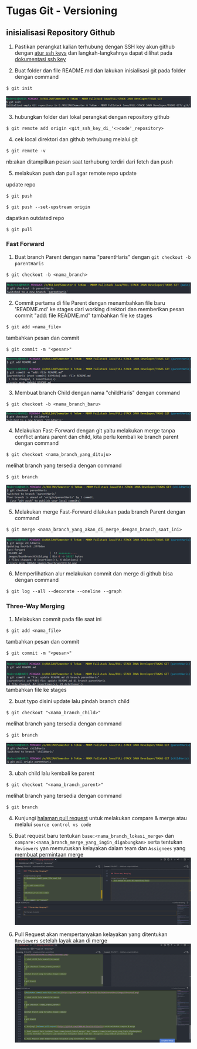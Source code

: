 # **Tugas Git - Versioning**

## **inisialisasi Repository Github**

1. Pastikan perangkat kalian terhubung dengan SSH key akun github dengan [atur ssh keys](https://github.com/settings/keys) dan langkah-langkahnya dapat dilihat pada [dokumentasi ssh key](https://docs.github.com/en/authentication/connecting-to-github-with-ssh/generating-a-new-ssh-key-and-adding-it-to-the-ssh-agent)

2. Buat folder dan file README.md dan lakukan inisialisasi git pada folder dengan command

```
$ git init
```

![Gambar yang menjelaskan inisialisasi folder terhadap folder yang dibuat dengan 'git init' di CLI](https://github.com/SIBKM-06-Java/S1-Git/blob/parentHaris/images/initialisasi.png)

3. hubungkan folder dari lokal perangkat dengan repository github

```
$ git remote add origin <git_ssh_key_di_'<>code'_repository>
```

4. cek local direktori dan github terhubung melalui git

```
$ git remote -v
```

nb:akan ditampilkan pesan saat terhubung terdiri dari fetch dan push

5. melakukan push dan pull agar remote repo update

update repo

```
$ git push
```

```
$ git push --set-upstream origin
```

dapatkan outdated repo

```
$ git pull
```

### **Fast Forward**

1. Buat branch Parent dengan nama "parentHaris" dengan `git checkout -b parentHaris`

```
$ git checkout -b <nama_branch>
```

![Gambar yang menjelaskan tentang menjalankan perintah ke CLI untuk membuat branch "parentHaris" dengan 'git checkout -b parentHaris'](https://github.com/SIBKM-06-Java/S1-Git/blob/parentHaris/images/buatbranchParent.png)

2. Commit pertama di file Parent dengan menambahkan file baru 'README.md' ke stages dari working direktori dan memberikan pesan commit "add: file README.md"
   tambahkan file ke stages

```
$ git add <nama_file>
```

tambahkan pesan dan commit

```
$ git commit -m "<pesan>"
```

![Commit pertama di file Parent dengan memasukan file baru 'README.md' ke stages dari working direktori 'git add README.md'dan memberikan pesan commit "add: file README.md"](https://github.com/SIBKM-06-Java/S1-Git/blob/parentHaris/images/commitpertama.png)

3. Membuat branch Child dengan nama "childHaris" dengan command

```
$ git checkout -b <nama_branch_baru>
```

![Gambar yang menjelaskan tentang menjalankan perintah ke CLI untuk membuat branch "childHaris" dengan 'git checkout -b childHaris'](https://github.com/SIBKM-06-Java/S1-Git/blob/parentHaris/images/buatbranchChild.png)

4. Melakukan Fast-Forward dengan git yaitu melakukan merge tanpa conflict antara parent dan child, kita perlu kembali ke branch parent dengan command

```
$ git checkout <nama_branch_yang_dituju>
```

melihat branch yang tersedia dengan command

```
$ git branch
```

![Gambar yang menjelaskan tentang menjalankan perintah ke CLI untuk kembali ke branch parent dengan `git checkout parentHaris`](https://github.com/SIBKM-06-Java/S1-Git/blob/parentHaris/images/pindahbranchParent.png)

5. Melakukan merge Fast-Forward dilakukan pada branch Parent dengan command

```
$ git merge <nama_branch_yang_akan_di_merge_dengan_branch_saat_ini>
```

![Melakukan merge Fast-Forward dilakukan pada branch Parent dengan `git merge childHaris`](https://github.com/SIBKM-06-Java/S1-Git/blob/parentHaris/images/mergeFastForward.png)

6. Memperlihatkan alur melakukan commit dan merge di github bisa dengan command

```
$ git log --all --decorate --oneline --graph
```

### **Three-Way Merging**

1. Melakukan commit pada file saat ini

```
$ git add <nama_file>
```

tambahkan pesan dan commit

```
$ git commit -m "<pesan>"
```

![Melakukan commit pada file saat ini](https://github.com/SIBKM-06-Java/S1-Git/blob/parentHaris/images/threeway1.png)
tambahkan file ke stages

2. buat typo disini update lalu pindah branch child

```
$ git checkout "<nama_branch_child>"
```

melihat branch yang tersedia dengan command

```
$ git branch
```

![Melakukan commit pada file saat ini](https://github.com/SIBKM-06-Java/S1-Git/blob/parentHaris/images/threeway2.png)

3. ubah child lalu kembali ke parent

```
$ git checkout "<nama_branch_parent>"
```

melihat branch yang tersedia dengan command

```
$ git branch
```

4. Kunjungi [halaman pull request](https://github.com/SIBKM-06-Java/S1-Git/pulls) untuk melakukan compare & merge atau melalui `source control vs code`

5. Buat request baru tentukan `base:<nama_branch_lokasi_merge>` dan `compare:<nama_branch_merge_yang_ingin_digabungkan>`
   serta tentukan `Reviewers` yan memutuskan kelayakan dalam team dan `Assignees` yang membuat permintaan merge
   ![Melakukan review terhadap commit](https://github.com/SIBKM-06-Java/S1-Git/blob/parentHaris/images/threeway3.png)

6. Pull Request akan mempertanyakan kelayakan yang ditentukan `Reviewers` setelah layak akan di merge
   ![Melakukan review terhadap commit](https://github.com/SIBKM-06-Java/S1-Git/blob/parentHaris/images/threeway4.png)
